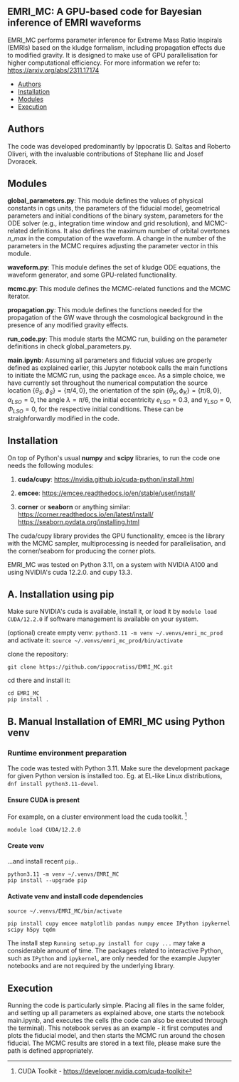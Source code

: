 ## EMRI\_MC: A GPU-based code for Bayesian inference of EMRI waveforms

EMRI\_MC performs parameter inference for Extreme Mass Ratio Inspirals (EMRIs) based on the kludge formalism, including propagation effects due to modified gravity. It is designed to make use of GPU parallelisation for higher computational efficiency. For more information we refer to:  https://arxiv.org/abs/2311.17174

- [Authors](#Authors)
- [Installation](#Installation)
- [Modules](#Modules)
- [Execution](#Execution)

## Authors
The code was developed predominantly by Ippocratis D. Saltas and Roberto Oliveri, with the invaluable contributions of Stephane Ilic and Josef Dvoracek. 

## Modules

**global\_parameters.py**: This module defines the values of physical constants in cgs units, the parameters of the fiducial model, geometrical parameters and initial conditions of the binary system, parameters for the ODE solver (e.g., integration time window and grid resolution), and MCMC-related definitions. It also defines the maximum number of orbital overtones $n\_max$ in the computation of the waveform. A change in the number of the parameters in the MCMC requires adjusting the parameter vector in this module.  

**waveform.py**: This module defines the set of kludge ODE equations, the waveform generator, and some GPU-related functionality.

**mcmc.py**: This module defines the MCMC-related functions and the MCMC iterator.

**propagation.py**: This module defines the functions needed for the propagation of the GW wave through the cosmological background in the presence of any modified gravity effects. 

**run_code.py**: This module starts the MCMC run, building on the parameter definitions in check global_parameters.py.

**main.ipynb**: Assuming all parameters and fiducial values are properly defined as explained earlier, 
this Jupyter notebook calls the main functions to initiate the MCMC run, 
using the package $\texttt{emcee}$. As a simple choice, we have currently set throughout the numerical computation 
the source location $\{\theta_S,\phi_S\} = \{\pi/4, 0\}$, 
the orientation of the spin $\{\theta_K,\phi_K\} = \{\pi/8, 0\}$, 
$\alpha_{LSO} = 0$, the angle $\lambda = \pi/6$, 
the initial eccentricity $e_{LSO}=0.3$, and $\gamma_{LSO} = 0$, $\Phi_{LSO} = 0$, 
for the respective initial conditions. 
These can be straighforwardly modified in the code. 

## Installation 

On top of Python's usual **numpy** and **scipy** libraries, to run the code one needs the following modules: 

1. **cuda/cupy**: https://nvidia.github.io/cuda-python/install.html

2. **emcee**: https://emcee.readthedocs.io/en/stable/user/install/

3. **corner** or **seaborn** or anything similar: https://corner.readthedocs.io/en/latest/install/  https://seaborn.pydata.org/installing.html

The cuda/cupy library provides the GPU functionality, emcee is the library with the MCMC sampler, multiprocessing is needed for parallelisation, and the corner/seaborn for producing the corner plots. 

EMRI_MC was tested on Python 3.11, on a system with NVIDIA A100 and using NVIDIA's cuda 12.2.0. and cupy 13.3.

## A. Installation using pip

Make sure NVIDIA's cuda is available, install it, or load it by `module load CUDA/12.2.0` if software management is available on your system. 

(optional) create empty venv: `python3.11 -m venv ~/.venvs/emri_mc_prod` and activate it: `source ~/.venvs/emri_mc_prod/bin/activate`

clone the repository:

`git clone https://github.com/ippocratiss/EMRI_MC.git`

cd there and install it:

```
cd EMRI_MC
pip install .
```

## B. Manual Installation of EMRI_MC using Python venv

### Runtime environment preparation

The code was tested with Python 3.11. Make sure the development package for given Python version is installed too. Eg. at EL-like Linux distributions, `dnf install python3.11-devel`.

#### Ensure CUDA is present

For example, on a cluster environment load the cuda toolkit. [^1]

```
module load CUDA/12.2.0
```

#### Create venv

...and install recent `pip`..

```
python3.11 -m venv ~/.venvs/EMRI_MC
pip install --upgrade pip
```

#### Activate venv and install code dependencies

`source ~/.venvs/EMRI_MC/bin/activate`

`pip install cupy emcee matplotlib pandas numpy emcee IPython ipykernel scipy h5py tqdm`

The install step `Running setup.py install for cupy ...` may take a considerable amount of time. 
The packages related to interactive Python, such as `IPython` and `ipykernel`, are only needed for the example Jupyter notebooks and are not required by the underlying library.


[^1]: CUDA Toolkit - https://developer.nvidia.com/cuda-toolkit


## Execution

Running the code is particularly simple. Placing all files in the same folder, and setting up all parameters as explained above, one starts the notebook main.ipynb, and executes the cells (the code can also be executed through the terminal). This notebook serves as an example - it first computes and plots the fiducial model, and then starts the MCMC run around the chosen fiducial. The MCMC results are stored in a text file, please make sure the path is defined appropriately. 
